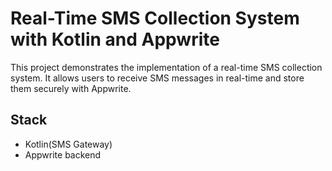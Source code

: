 # Real-Time SMS Collection System with Kotlin and Appwrite

This project demonstrates the implementation of a real-time SMS collection system. It allows users to receive SMS messages in real-time and store them securely with Appwrite.

## Stack

- Kotlin(SMS Gateway)
- Appwrite backend

